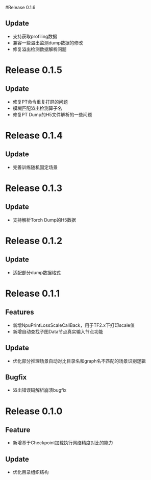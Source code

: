 #Release 0.1.6
## Update
* 支持获取profiling数据
* 兼容一些溢出监测dump数据的修改 
* 修复溢出检测数据解析问题

# Release 0.1.5
## Update
* 修复PT命令重复打屏的问题
* 模糊匹配溢出检测算子名
* 修复PT Dump的H5文件解析的一些问题

# Release 0.1.4
## Update
* 完善训练随机固定场景


# Release 0.1.3
## Update
* 支持解析Torch Dump的H5数据

# Release 0.1.2
## Update
* 适配部分dump数据格式

# Release 0.1.1
## Features
* 新增NpuPrintLossScaleCallBack，用于TF2.x下打印scale值
* 新增自动查找子图Data节点真实输入节点功能

## Update
* 优化部分推理场景自动对比目录名和graph名不匹配的场景识别逻辑

## Bugfix
* 溢出错误码解析崩溃bugfix


# Release 0.1.0
## Feature
* 新增基于Checkpoint加载执行网络精度对比的能力

## Update
* 优化目录组织结构